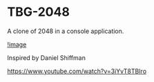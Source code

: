 # TBG-2048
A clone of 2048 in a console application.

[!image](https://image.ibb.co/bT8zyH/Sans_titre.png)

Inspired by Daniel Shiffman

https://www.youtube.com/watch?v=3iYvT8TBIro
